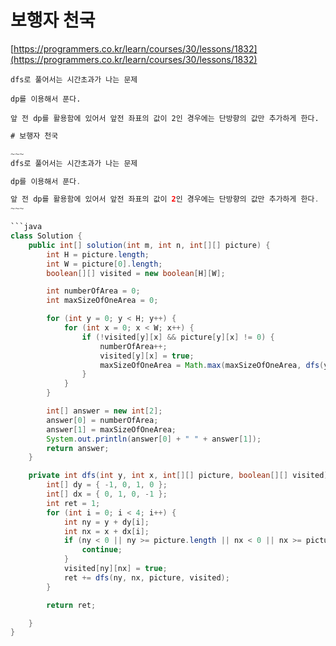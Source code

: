 # 보행자 천국

[https://programmers.co.kr/learn/courses/30/lessons/1832](https://programmers.co.kr/learn/courses/30/lessons/1832)
~~~
dfs로 풀어서는 시간초과가 나는 문제

dp를 이용해서 푼다.

앞 전 dp를 활용함에 있어서 앞전 좌표의 값이 2인 경우에는 단방향의 값만 추가하게 한다.
~~~

```java
# 보행자 천국

~~~
dfs로 풀어서는 시간초과가 나는 문제

dp를 이용해서 푼다.

앞 전 dp를 활용함에 있어서 앞전 좌표의 값이 2인 경우에는 단방향의 값만 추가하게 한다.
~~~

```java
class Solution {
	public int[] solution(int m, int n, int[][] picture) {
		int H = picture.length;
		int W = picture[0].length;
		boolean[][] visited = new boolean[H][W];

		int numberOfArea = 0;
		int maxSizeOfOneArea = 0;

		for (int y = 0; y < H; y++) {
			for (int x = 0; x < W; x++) {
				if (!visited[y][x] && picture[y][x] != 0) {
					numberOfArea++;
					visited[y][x] = true;
					maxSizeOfOneArea = Math.max(maxSizeOfOneArea, dfs(y, x, picture, visited));
				}
			}
		}

		int[] answer = new int[2];
		answer[0] = numberOfArea;
		answer[1] = maxSizeOfOneArea;
		System.out.println(answer[0] + " " + answer[1]);
		return answer;
	}

	private int dfs(int y, int x, int[][] picture, boolean[][] visited) {
		int[] dy = { -1, 0, 1, 0 };
		int[] dx = { 0, 1, 0, -1 };
		int ret = 1;
		for (int i = 0; i < 4; i++) {
			int ny = y + dy[i];
			int nx = x + dx[i];
			if (ny < 0 || ny >= picture.length || nx < 0 || nx >= picture[0].length || picture[ny][nx] != picture[y][x] || visited[ny][nx]) {
				continue;
			}
			visited[ny][nx] = true;
			ret += dfs(ny, nx, picture, visited);
		}

		return ret;

	}
}
```